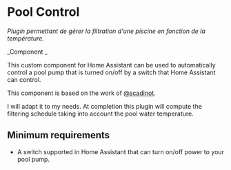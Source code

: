 # Pool Control

_Plugin permettant de gérer la filtration d'une piscine en fonction de la température._

_Component _

This custom component for Home Assistant can be used to automatically control
a pool pump that is turned on/off by a switch that Home Assistant can control.

This component is based on the work of [@scadinot](https://github.com/scadinot/pool).

I will adapt it to my needs. At completion this plugin will compute the filtering
schedule taking into account the pool water temperature.

## Minimum requirements

* A switch supported in Home Assistant that can turn on/off power to your pool pump.
